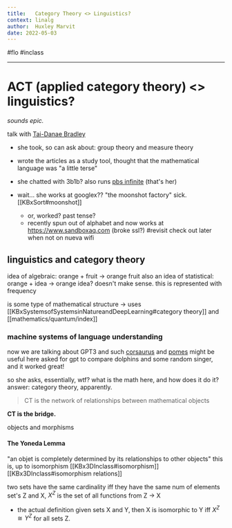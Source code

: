 ```yaml
---
title:   Category Theory <> Linguistics?
context: linalg
author:  Huxley Marvit
date: 2022-05-03
---
```


#flo #inclass 

***

# ACT (applied category theory) <> linguistics? 
*sounds epic.* 

talk with [Tai-Danae Bradley](https://www.math3ma.com/about)
- she took, so can ask about: group theory and measure theory

- wrote the articles as a study tool, thought that the mathematical language was "a little terse"
- she chatted with 3b1b? also runs [pbs infinite](https://www.youtube.com/watch?v=UIwnCoqx91Q) (that's her)
- wait... she works at googlex?? "the moonshot factory"  sick. [[KBxSort#moonshot]]
	- or, worked? past tense? 
	- recently spun out of alphabet and now works at https://www.sandboxaq.com (broke ssl?) #revisit check out later when not on nueva wifi


## linguistics and category theory

idea of algebraic: orange + fruit → orange fruit
also an idea of statistical: orange + idea → orange idea? doesn't make sense. this is represented with frequency

is some type of mathematical structure
→ uses [[KBxSystemsofSystemsinNatureandDeepLearning#category theory]] and [[mathematics/quantum/index]]

### machine systems of language understanding
now we are talking about GPT3 and such
[corsaurus](https://corsaur.us) and [pomes](https://poems.jklsnt.com/inputPage) might be useful here
asked for gpt to compare dolphins and some random singer, and it worked great! 

so she asks, essentially, wtf? what is the math here, and how does it do it?
answer: category theory, apparently. 

> CT is the network of relationships between mathematical objects

**CT is the bridge.**

objects and morphisms 

#### The Yoneda Lemma
"an objet is completely determined by its relationships to other objects"
this is, up to isomorphism [[KBx3DInclass#isomorphism]] [[KBx3DInclass#isomorphism relations]]

two sets have the same cardinality iff they have the same num of elements
set's Z and X, $X^{Z}$ is the set of all functions from Z → X 

- the actual definition
given sets X and Y, then X is isomorphic to Y iff $X^{Z} \cong Y^Z$ for all sets Z.












